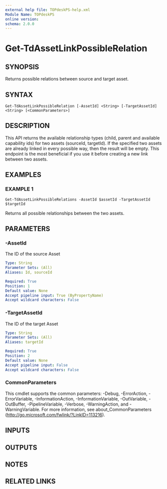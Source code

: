 ```yaml
---
external help file: TOPdeskPS-help.xml
Module Name: TOPdeskPS
online version:
schema: 2.0.0
---
```


# Get-TdAssetLinkPossibleRelation

## SYNOPSIS
Returns possible relations between source and target asset.

## SYNTAX

```
Get-TdAssetLinkPossibleRelation [-AssetId] <String> [-TargetAssetId] <String> [<CommonParameters>]
```

## DESCRIPTION
This API returns the available relationship types (child, parent and available capability ids) for two assets (sourceId, targetId).
 If the specified two assets are already linked in every possible way, then the result will be empty.
 This endpoint is the most beneficial if you use it before creating a new link between two assets.

## EXAMPLES

### EXAMPLE 1
```
Get-TdAssetLinkPossibleRelations -AssetId $assetId -TargetAssetId $targetId
```

Returns all possible relationships between the two assets.

## PARAMETERS

### -AssetId
The ID of the source Asset

```yaml
Type: String
Parameter Sets: (All)
Aliases: Id, sourceId

Required: True
Position: 1
Default value: None
Accept pipeline input: True (ByPropertyName)
Accept wildcard characters: False
```

### -TargetAssetId
The ID of the target Asset

```yaml
Type: String
Parameter Sets: (All)
Aliases: targetId

Required: True
Position: 2
Default value: None
Accept pipeline input: False
Accept wildcard characters: False
```

### CommonParameters
This cmdlet supports the common parameters: -Debug, -ErrorAction, -ErrorVariable, -InformationAction, -InformationVariable, -OutVariable, -OutBuffer, -PipelineVariable, -Verbose, -WarningAction, and -WarningVariable.
For more information, see about_CommonParameters (http://go.microsoft.com/fwlink/?LinkID=113216).

## INPUTS

## OUTPUTS

## NOTES

## RELATED LINKS
